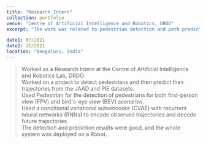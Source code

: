 ```yaml
---
title: "Research Intern"
collection: portfolio
venue: "Centre of Artificial Intelligence and Robotics, DRDO"
excerpt: "The work was related to pedestrian detection and path prediction for autonomous vehicles. <img src="/images/CAIR.jpg" width="300" height="400" /><br/>"

date1: 07/2021
date2: 12/2021
location: "Bengaluru, India"
---
```


>Worked as a Research Intern at the Centre of Artificial Intelligence and Robotics Lab, DRDO.    
>Worked on a project to detect pedestrians and then predict their trajectories from the JAAD and PIE datasets.    
>Used Pedestrian for the detection of pedestrians for both first-person view (FPV) and bird's-eye view (BEV) scenarios.    
>Used a conditional variational autoencoder (CVAE) with recurrent neural networks (RNNs) to encode observed trajectories and decode future trajectories.  
>The detection and prediction results were good, and the whole system was deployed on a Robot.
